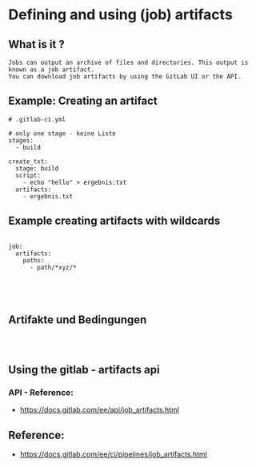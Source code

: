# Defining and using (job) artifacts 

## What is it ? 

```
Jobs can output an archive of files and directories. This output is known as a job artifact.
You can download job artifacts by using the GitLab UI or the API.
```

## Example: Creating an artifact 

```
# .gitlab-ci.yml 

# only one stage - keine Liste 
stages: 
  - build 

create_txt:
  stage: build 
  script:
    - echo "hello" > ergebnis.txt 
  artifacts:
    - ergebnis.txt

```

## Example creating artifacts with wildcards 

```

job:
  artifacts:
    paths:
      - path/*xyz/*





```

## Artifakte und Bedingungen 

```



```



## Using the gitlab - artifacts api 



### API - Reference:

  * https://docs.gitlab.com/ee/api/job_artifacts.html



## Reference:

  * https://docs.gitlab.com/ee/ci/pipelines/job_artifacts.html
